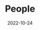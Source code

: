 ---
title: People
date: 2022-10-24

type: landing

sections:
  - block: people
    content:
      title: Meet the Team
      # Choose which groups/teams of users to display.
      #   Edit `user_groups` in each user's profile to add them to one or more of these groups.
      user_groups:
          - Faculty
          - Ph.D. Students
          - MPhil Students
          - Research Assistants
          # - Principal Investigators
          # - Researchers
          # - Grad Students
          # - Administration
          # - Visitors
          # - Alumni
      sort_by: Params.role
      sort_ascending: true
    design:
      show_interests: false
      show_role: true
      show_social: true
---